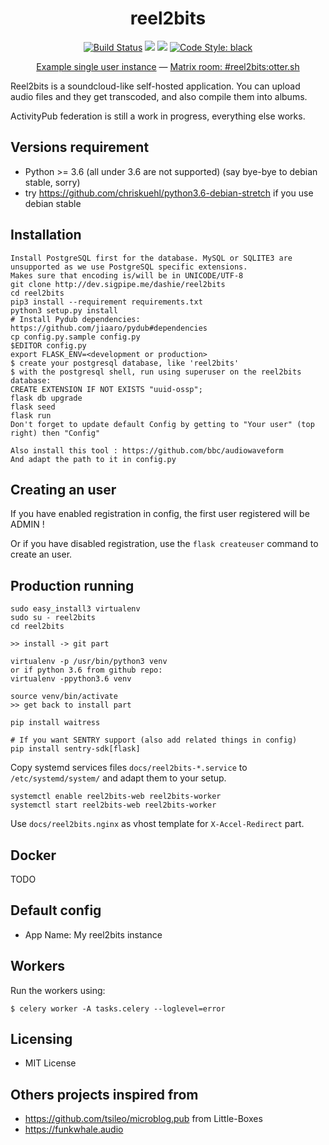 <h1 align="center">
  reel2bits
</h1>

<p align="center">
  <a href="https://drone.sigpipe.me/dashie/reel2bits"><img src="https://drone.sigpipe.me/api/badges/dashie/reel2bits/status.svg" alt="Build Status"/></a>
  <a href="https://dev.sigpipe.me/dashie/reel2bits/src/branch/master/LICENSE"><img src="https://img.shields.io/badge/license-MIT-green.svg"/></a>
  <img src="https://img.shields.io/badge/python-%3E%3D3.6-blue.svg"/>
  <a href="https://github.com/ambv/black"><img src="https://img.shields.io/badge/code%20style-black-000000.svg" alt="Code Style: black" /></a>
</p>

<p align="center">
  <a href="https://sound.otter.sh/user/dashie">Example single user instance</a>
  —
  <a href="https://riot.im/app/#/room/#reel2bits:otter.sh">Matrix room: #reel2bits:otter.sh</a>
</p>

Reel2bits is a soundcloud-like self-hosted application. You can upload audio files and they get transcoded, and also compile them into albums.

ActivityPub federation is still a work in progress, everything else works.

## Versions requirement
 - Python >= 3.6 (all under 3.6 are not supported) (say bye-bye to debian stable, sorry)
 - try https://github.com/chriskuehl/python3.6-debian-stretch if you use debian stable

## Installation
    Install PostgreSQL first for the database. MySQL or SQLITE3 are unsupported as we use PostgreSQL specific extensions.
    Makes sure that encoding is/will be in UNICODE/UTF-8
    git clone http://dev.sigpipe.me/dashie/reel2bits
    cd reel2bits
    pip3 install --requirement requirements.txt
    python3 setup.py install
    # Install Pydub dependencies: https://github.com/jiaaro/pydub#dependencies
    cp config.py.sample config.py
    $EDITOR config.py
    export FLASK_ENV=<development or production>
    $ create your postgresql database, like 'reel2bits'
    $ with the postgresql shell, run using superuser on the reel2bits database:
    CREATE EXTENSION IF NOT EXISTS "uuid-ossp";
    flask db upgrade
    flask seed
    flask run
    Don't forget to update default Config by getting to "Your user" (top right) then "Config"

    Also install this tool : https://github.com/bbc/audiowaveform
    And adapt the path to it in config.py

## Creating an user

If you have enabled registration in config, the first user registered will be ADMIN !

Or if you have disabled registration, use the ``` flask createuser ``` command to create an user.

## Production running

    sudo easy_install3 virtualenv
    sudo su - reel2bits
    cd reel2bits
    
    >> install -> git part
    
    virtualenv -p /usr/bin/python3 venv
    or if python 3.6 from github repo:
    virtualenv -ppython3.6 venv
    
    source venv/bin/activate
    >> get back to install part
    
    pip install waitress
    
    # If you want SENTRY support (also add related things in config)
    pip install sentry-sdk[flask]
    
    
Copy systemd services files ```docs/reel2bits-*.service``` to ```/etc/systemd/system/``` and adapt them to your setup.

    systemctl enable reel2bits-web reel2bits-worker
    systemctl start reel2bits-web reel2bits-worker
    
Use ```docs/reel2bits.nginx``` as vhost template for ```X-Accel-Redirect``` part.

## Docker

TODO

## Default config
 - App Name: My reel2bits instance

## Workers
  Run the workers using:
  
    $ celery worker -A tasks.celery --loglevel=error
       
## Licensing
 - MIT License
 
## Others projects inspired from
 - https://github.com/tsileo/microblog.pub from Little-Boxes
 - https://funkwhale.audio

